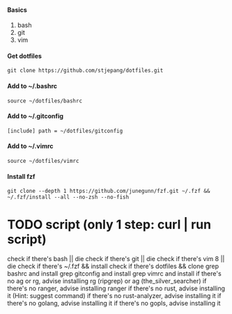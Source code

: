 #### Basics

1. bash
2. git
3. vim

#### Get dotfiles

```
git clone https://github.com/stjepang/dotfiles.git
```

#### Add to ~/.bashrc

```
source ~/dotfiles/bashrc
```

#### Add to ~/.gitconfig

```
[include] path = ~/dotfiles/gitconfig
```

#### Add to ~/.vimrc

```
source ~/dotfiles/vimrc
```

#### Install fzf

```
git clone --depth 1 https://github.com/junegunn/fzf.git ~/.fzf &&
~/.fzf/install --all --no-zsh --no-fish
```

# TODO script (only 1 step: curl | run script)
check if there's bash || die
check if there's git || die
check if there's vim 8 || die
check if there's ~/.fzf && install
check if there's dotfiles && clone
grep bashrc and install
grep gitconfig and install
grep vimrc and install
if there's no ag or rg, advise installing rg (ripgrep) or ag (the_silver_searcher)
if there's no ranger, advise installing ranger
if there's no rust, advise installing it (Hint: suggest command)
if there's no rust-analyzer, advise installing it
if there's no golang, advise installing it
if there's no gopls, advise installing it
